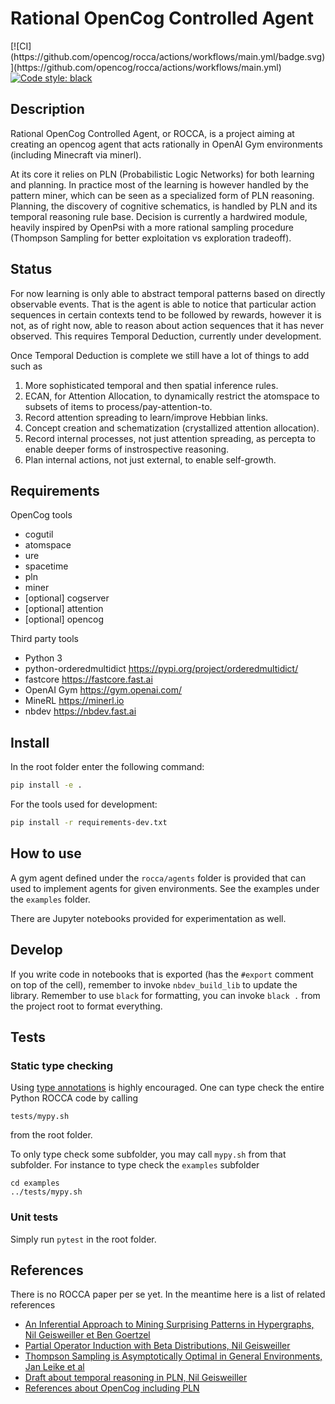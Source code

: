 # Rational OpenCog Controlled Agent

<p align="left">
  [![CI](https://github.com/opencog/rocca/actions/workflows/main.yml/badge.svg)](https://github.com/opencog/rocca/actions/workflows/main.yml)
  <a href="https://github.com/psf/black">
    <img src="https://img.shields.io/badge/code%20style-black-000000.svg" alt="Code style: black" />
  </a>
</p>

## Description

Rational OpenCog Controlled Agent, or ROCCA, is a project aiming at
creating an opencog agent that acts rationally in OpenAI Gym
environments (including Minecraft via minerl).

At its core it relies on PLN (Probabilistic Logic Networks) for both
learning and planning.  In practice most of the learning is however
handled by the pattern miner, which can be seen as a specialized form
of PLN reasoning.  Planning, the discovery of cognitive schematics, is
handled by PLN and its temporal reasoning rule base.  Decision is
currently a hardwired module, heavily inspired by OpenPsi with a more
rational sampling procedure (Thompson Sampling for better exploitation
vs exploration tradeoff).

## Status

For now learning is only able to abstract temporal patterns based on
directly observable events.  That is the agent is able to notice that
particular action sequences in certain contexts tend to be followed by
rewards, however it is not, as of right now, able to reason about
action sequences that it has never observed.  This requires Temporal
Deduction, currently under development.

Once Temporal Deduction is complete we still have a lot of things to
add such as

1. More sophisticated temporal and then spatial inference rules.
2. ECAN, for Attention Allocation, to dynamically restrict the
   atomspace to subsets of items to process/pay-attention-to.
3. Record attention spreading to learn/improve Hebbian links.
4. Concept creation and schematization (crystallized attention
   allocation).
5. Record internal processes, not just attention spreading, as
   percepta to enable deeper forms of instrospective reasoning.
6. Plan internal actions, not just external, to enable self-growth.

## Requirements

OpenCog tools

- cogutil
- atomspace
- ure
- spacetime
- pln
- miner
- [optional] cogserver
- [optional] attention
- [optional] opencog

Third party tools

- Python 3
- python-orderedmultidict https://pypi.org/project/orderedmultidict/
- fastcore https://fastcore.fast.ai
- OpenAI Gym https://gym.openai.com/
- MineRL https://minerl.io
- nbdev https://nbdev.fast.ai

## Install

In the root folder enter the following command:

```bash
pip install -e .
```

For the tools used for development:
```bash
pip install -r requirements-dev.txt
```

## How to use

A gym agent defined under the `rocca/agents` folder is provided that
can used to implement agents for given environments.  See the examples
under the `examples` folder.

There are Jupyter notebooks provided for experimentation as well.

## Develop

If you write code in notebooks that is exported (has the `#export` comment on top of the cell), remember to invoke `nbdev_build_lib` to update the library. Remember to use `black` for formatting, you can invoke `black .` from the project root to format everything.

## Tests

### Static type checking

Using [type annotations](https://mypy.readthedocs.io/en/stable/getting_started.html)
is highly encouraged.  One can type check the entire Python ROCCA code
by calling

```
tests/mypy.sh
```

from the root folder.

To only type check some subfolder, you may call `mypy.sh` from that
subfolder.  For instance to type check the `examples` subfolder

```
cd examples
../tests/mypy.sh
```

### Unit tests

Simply run `pytest` in the root folder.

## References

There is no ROCCA paper per se yet.  In the meantime here is a list of related references

+ [An Inferential Approach to Mining Surprising Patterns in Hypergraphs, Nil Geisweiller et Ben Goertzel](https://www.researchgate.net/publication/334769428_An_Inferential_Approach_to_Mining_Surprising_Patterns_in_Hypergraphs)
+ [Partial Operator Induction with Beta Distributions, Nil Geisweiller](https://raw.githubusercontent.com/ngeiswei/papers/master/PartialBetaOperatorInduction/PartialBetaOperatorInduction.pdf)
+ [Thompson Sampling is Asymptotically Optimal in General Environments, Jan Leike et al](http://auai.org/uai2016/proceedings/papers/20.pdf)
+ [Draft about temporal reasoning in PLN, Nil Geisweiller](https://github.com/opencog/pln/blob/master/opencog/pln/rules/temporal/temporal-reasoning.md)
+ [References about OpenCog including PLN](https://wiki.opencog.org/w/Background_Publications)
